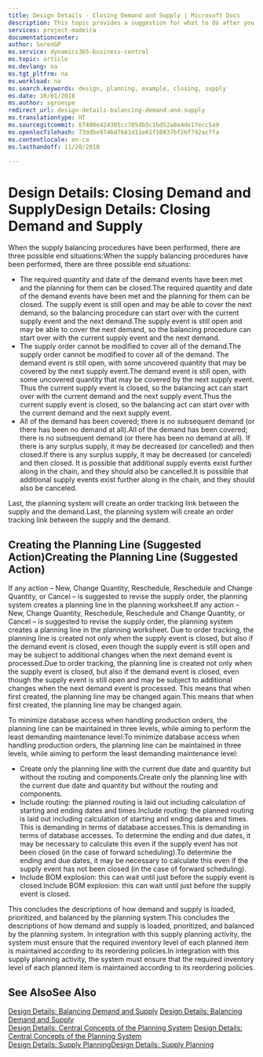 ```yaml
---
title: Design Details - Closing Demand and Supply | Microsoft Docs
description: This topic provides a suggestion for what to do after you perform supply balancing procedures.
services: project-madeira
documentationcenter: 
author: SorenGP
ms.service: dynamics365-business-central
ms.topic: article
ms.devlang: na
ms.tgt_pltfrm: na
ms.workload: na
ms.search.keywords: design, planning, example, closing, supply
ms.date: 10/01/2018
ms.author: sgroespe
redirect_url: design-details-balancing-demand-and-supply
ms.translationtype: HT
ms.sourcegitcommit: 67400e424305cc705db5c1bd52a8e4de17ecc5a9
ms.openlocfilehash: 73ddbe9746d7681d11e61f10037bf26f792acffa
ms.contentlocale: en-ca
ms.lasthandoff: 11/20/2018

---
```

# <a name="design-details-closing-demand-and-supply"></a><span data-ttu-id="91ab0-103">Design Details: Closing Demand and Supply</span><span class="sxs-lookup"><span data-stu-id="91ab0-103">Design Details: Closing Demand and Supply</span></span>
<span data-ttu-id="91ab0-104">When the supply balancing procedures have been performed, there are three possible end situations:</span><span class="sxs-lookup"><span data-stu-id="91ab0-104">When the supply balancing procedures have been performed, there are three possible end situations:</span></span>  

* <span data-ttu-id="91ab0-105">The required quantity and date of the demand events have been met and the planning for them can be closed.</span><span class="sxs-lookup"><span data-stu-id="91ab0-105">The required quantity and date of the demand events have been met and the planning for them can be closed.</span></span> <span data-ttu-id="91ab0-106">The supply event is still open and may be able to cover the next demand, so the balancing procedure can start over with the current supply event and the next demand.</span><span class="sxs-lookup"><span data-stu-id="91ab0-106">The supply event is still open and may be able to cover the next demand, so the balancing procedure can start over with the current supply event and the next demand.</span></span>  
* <span data-ttu-id="91ab0-107">The supply order cannot be modified to cover all of the demand.</span><span class="sxs-lookup"><span data-stu-id="91ab0-107">The supply order cannot be modified to cover all of the demand.</span></span> <span data-ttu-id="91ab0-108">The demand event is still open, with some uncovered quantity that may be covered by the next supply event.</span><span class="sxs-lookup"><span data-stu-id="91ab0-108">The demand event is still open, with some uncovered quantity that may be covered by the next supply event.</span></span> <span data-ttu-id="91ab0-109">Thus the current supply event is closed, so the balancing act can start over with the current demand and the next supply event.</span><span class="sxs-lookup"><span data-stu-id="91ab0-109">Thus the current supply event is closed, so the balancing act can start over with the current demand and the next supply event.</span></span>  
* <span data-ttu-id="91ab0-110">All of the demand has been covered; there is no subsequent demand (or there has been no demand at all).</span><span class="sxs-lookup"><span data-stu-id="91ab0-110">All of the demand has been covered; there is no subsequent demand (or there has been no demand at all).</span></span> <span data-ttu-id="91ab0-111">If there is any surplus supply, it may be decreased (or cancelled) and then closed.</span><span class="sxs-lookup"><span data-stu-id="91ab0-111">If there is any surplus supply, it may be decreased (or canceled) and then closed.</span></span> <span data-ttu-id="91ab0-112">It is possible that additional supply events exist further along in the chain, and they should also be cancelled.</span><span class="sxs-lookup"><span data-stu-id="91ab0-112">It is possible that additional supply events exist further along in the chain, and they should also be canceled.</span></span>  

<span data-ttu-id="91ab0-113">Last, the planning system will create an order tracking link between the supply and the demand.</span><span class="sxs-lookup"><span data-stu-id="91ab0-113">Last, the planning system will create an order tracking link between the supply and the demand.</span></span>  

## <a name="creating-the-planning-line-suggested-action"></a><span data-ttu-id="91ab0-114">Creating the Planning Line (Suggested Action)</span><span class="sxs-lookup"><span data-stu-id="91ab0-114">Creating the Planning Line (Suggested Action)</span></span>  
<span data-ttu-id="91ab0-115">If any action – New, Change Quantity, Reschedule, Reschedule and Change Quantity, or Cancel – is suggested to revise the supply order, the planning system creates a planning line in the planning worksheet.</span><span class="sxs-lookup"><span data-stu-id="91ab0-115">If any action – New, Change Quantity, Reschedule, Reschedule and Change Quantity, or Cancel – is suggested to revise the supply order, the planning system creates a planning line in the planning worksheet.</span></span> <span data-ttu-id="91ab0-116">Due to order tracking, the planning line is created not only when the supply event is closed, but also if the demand event is closed, even though the supply event is still open and may be subject to additional changes when the next demand event is processed.</span><span class="sxs-lookup"><span data-stu-id="91ab0-116">Due to order tracking, the planning line is created not only when the supply event is closed, but also if the demand event is closed, even though the supply event is still open and may be subject to additional changes when the next demand event is processed.</span></span> <span data-ttu-id="91ab0-117">This means that when first created, the planning line may be changed again.</span><span class="sxs-lookup"><span data-stu-id="91ab0-117">This means that when first created, the planning line may be changed again.</span></span>  

<span data-ttu-id="91ab0-118">To minimize database access when handling production orders, the planning line can be maintained in three levels, while aiming to perform the least demanding maintenance level:</span><span class="sxs-lookup"><span data-stu-id="91ab0-118">To minimize database access when handling production orders, the planning line can be maintained in three levels, while aiming to perform the least demanding maintenance level:</span></span>  

* <span data-ttu-id="91ab0-119">Create only the planning line with the current due date and quantity but without the routing and components.</span><span class="sxs-lookup"><span data-stu-id="91ab0-119">Create only the planning line with the current due date and quantity but without the routing and components.</span></span>  
* <span data-ttu-id="91ab0-120">Include routing: the planned routing is laid out including calculation of starting and ending dates and times.</span><span class="sxs-lookup"><span data-stu-id="91ab0-120">Include routing: the planned routing is laid out including calculation of starting and ending dates and times.</span></span> <span data-ttu-id="91ab0-121">This is demanding in terms of database accesses.</span><span class="sxs-lookup"><span data-stu-id="91ab0-121">This is demanding in terms of database accesses.</span></span> <span data-ttu-id="91ab0-122">To determine the ending and due dates, it may be necessary to calculate this even if the supply event has not been closed (in the case of forward scheduling).</span><span class="sxs-lookup"><span data-stu-id="91ab0-122">To determine the ending and due dates, it may be necessary to calculate this even if the supply event has not been closed (in the case of forward scheduling).</span></span>  
* <span data-ttu-id="91ab0-123">Include BOM explosion: this can wait until just before the supply event is closed.</span><span class="sxs-lookup"><span data-stu-id="91ab0-123">Include BOM explosion: this can wait until just before the supply event is closed.</span></span>  

<span data-ttu-id="91ab0-124">This concludes the descriptions of how demand and supply is loaded, prioritized, and balanced by the planning system.</span><span class="sxs-lookup"><span data-stu-id="91ab0-124">This concludes the descriptions of how demand and supply is loaded, prioritized, and balanced by the planning system.</span></span> <span data-ttu-id="91ab0-125">In integration with this supply planning activity, the system must ensure that the required inventory level of each planned item is maintained according to its reordering policies.</span><span class="sxs-lookup"><span data-stu-id="91ab0-125">In integration with this supply planning activity, the system must ensure that the required inventory level of each planned item is maintained according to its reordering policies.</span></span>  

## <a name="see-also"></a><span data-ttu-id="91ab0-126">See Also</span><span class="sxs-lookup"><span data-stu-id="91ab0-126">See Also</span></span>  
<span data-ttu-id="91ab0-127">[Design Details: Balancing Demand and Supply](design-details-balancing-demand-and-supply.md) </span><span class="sxs-lookup"><span data-stu-id="91ab0-127">[Design Details: Balancing Demand and Supply](design-details-balancing-demand-and-supply.md) </span></span>  
<span data-ttu-id="91ab0-128">[Design Details: Central Concepts of the Planning System](design-details-central-concepts-of-the-planning-system.md) </span><span class="sxs-lookup"><span data-stu-id="91ab0-128">[Design Details: Central Concepts of the Planning System](design-details-central-concepts-of-the-planning-system.md) </span></span>  
[<span data-ttu-id="91ab0-129">Design Details: Supply Planning</span><span class="sxs-lookup"><span data-stu-id="91ab0-129">Design Details: Supply Planning</span></span>](design-details-supply-planning.md)

